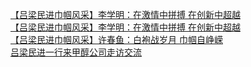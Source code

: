   
[【吕梁民进巾帼风采】李学明：在激情中拼搏   在创新中超越](http://www.dianyue.me/archives/239/3j3cp04lnkno3xvs/)  
[【吕梁民进巾帼风采】李学明：在激情中拼搏   在创新中超越](http://www.dianyue.me/archives/239/3j3cp04lnkno3xvs/)  
[【吕梁民进巾帼风采】许春鱼：白袍战岁月 巾帼自峥嵘](http://www.dianyue.me/archives/166/kk4gebmqor1pf3ug/)  
[吕梁民进一行来甲醇公司走访交流](http://www.dianyue.me/archives/591/wlxks55dy6inhfbx/)